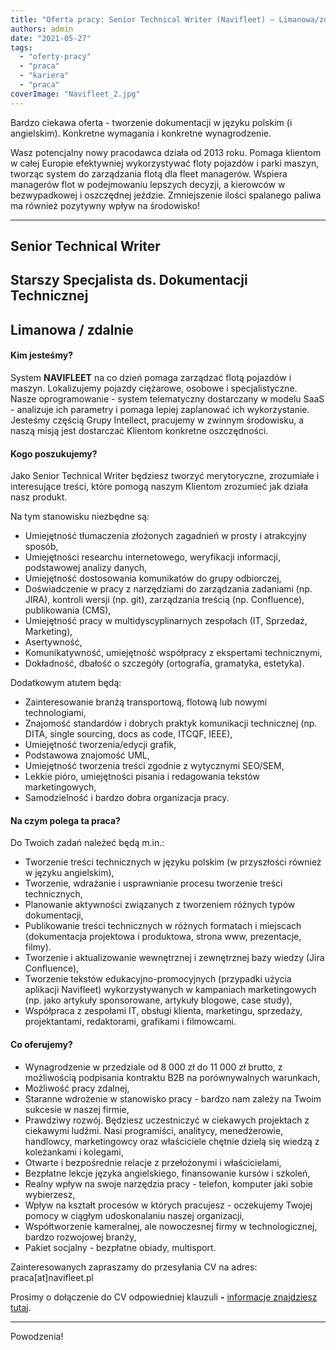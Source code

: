 ```yaml
---
title: "Oferta pracy: Senior Technical Writer (Navifleet) – Limanowa/zdalnie"
authors: admin
date: "2021-05-27"
tags:
  - "oferty-pracy"
  - "praca"
  - "kariera"
  - "praca"
coverImage: "Navifleet_2.jpg"
---
```


Bardzo ciekawa oferta - tworzenie dokumentacji w języku polskim (i angielskim).
Konkretne wymagania i konkretne wynagrodzenie.

<!--truncate-->

Wasz potencjalny nowy pracodawca działa od 2013 roku. Pomaga klientom w całej
Europie efektywniej wykorzystywać floty pojazdów i parki maszyn, tworząc system
do zarządzania flotą dla fleet managerów. Wspiera managerów flot w podejmowaniu
lepszych decyzji, a kierowców w bezwypadkowej i oszczędnej jeździe. Zmniejszenie
ilości spalanego paliwa ma również pozytywny wpływ na środowisko!

---

## **Senior Technical Writer**

## **Starszy Specjalista ds. Dokumentacji Technicznej** 

## **Limanowa / zdalnie**

#### Kim jesteśmy?

System **NAVIFLEET** na co dzień pomaga zarządzać flotą pojazdów i maszyn.
Lokalizujemy pojazdy ciężarowe, osobowe i specjalistyczne.  Nasze
oprogramowanie - system telematyczny dostarczany w modelu SaaS - analizuje ich
parametry i pomaga lepiej zaplanować ich wykorzystanie. Jesteśmy częścią Grupy
Intellect, pracujemy w zwinnym środowisku, a naszą misją jest dostarczać
Klientom konkretne oszczędności.

#### Kogo poszukujemy?

Jako Senior Technical Writer będziesz tworzyć merytoryczne, zrozumiałe i
interesujące treści, które pomogą naszym Klientom zrozumieć jak działa nasz
produkt.

Na tym stanowisku niezbędne są:

- Umiejętność tłumaczenia złożonych zagadnień w prosty i atrakcyjny sposób,
- Umiejętności researchu internetowego, weryfikacji informacji, podstawowej
  analizy danych,
- Umiejętność dostosowania komunikatów do grupy odbiorczej,
- Doświadczenie w pracy z narzędziami do zarządzania zadaniami (np. JIRA),
  kontroli wersji (np. git), zarządzania treścią (np. Confluence), publikowania
  (CMS),
- Umiejętność pracy w multidyscyplinarnych zespołach (IT, Sprzedaż, Marketing),
- Asertywność,
- Komunikatywność, umiejętność współpracy z ekspertami technicznymi,
- Dokładność, dbałość o szczegóły (ortografia, gramatyka, estetyka).

Dodatkowym atutem będą:

- Zainteresowanie branżą transportową, flotową lub nowymi technologiami,
- Znajomość standardów i dobrych praktyk komunikacji technicznej (np. DITA,
  single sourcing, docs as code, ITCQF, IEEE),
- Umiejętność tworzenia/edycji grafik,
- Podstawowa znajomość UML,
- Umiejętność tworzenia treści zgodnie z wytycznymi SEO/SEM,
- Lekkie pióro, umiejętności pisania i redagowania tekstów marketingowych,
- Samodzielność i bardzo dobra organizacja pracy.

#### Na czym polega ta praca?

Do Twoich zadań należeć będą m.in.:

- Tworzenie treści technicznych w języku polskim (w przyszłości również w języku
  angielskim),
- Tworzenie, wdrażanie i usprawnianie procesu tworzenie treści technicznych,
- Planowanie aktywności związanych z tworzeniem różnych typów dokumentacji,
- Publikowanie treści technicznych w różnych formatach i miejscach (dokumentacja
  projektowa i produktowa, strona www, prezentacje, filmy).
- Tworzenie i aktualizowanie wewnętrznej i zewnętrznej bazy wiedzy (Jira
  Confluence),
- Tworzenie tekstów edukacyjno-promocyjnych (przypadki użycia aplikacji
  Navifleet) wykorzystywanych w kampaniach marketingowych (np. jako artykuły
  sponsorowane, artykuły blogowe, case study),
- Współpraca z zespołami IT, obsługi klienta, marketingu, sprzedaży,
  projektantami, redaktorami, grafikami i filmowcami.

#### Co oferujemy?

- Wynagrodzenie w przedziale od 8 000 zł do 11 000 zł brutto, z możliwością
  podpisania kontraktu B2B na porównywalnych warunkach,
- Możliwość pracy zdalnej,
- Staranne wdrożenie w stanowisko pracy - bardzo nam zależy na Twoim sukcesie w
  naszej firmie,
- Prawdziwy rozwój. Będziesz uczestniczyć w ciekawych projektach z ciekawymi
  ludźmi. Nasi programiści, analitycy, menedżerowie, handlowcy, marketingowcy
  oraz właściciele chętnie dzielą się wiedzą z koleżankami i kolegami,
- Otwarte i bezpośrednie relacje z przełożonymi i właścicielami,
- Bezpłatne lekcje języka angielskiego, finansowanie kursów i szkoleń,
- Realny wpływ na swoje narzędzia pracy - telefon, komputer jaki sobie
  wybierzesz,
- Wpływ na kształt procesów w których pracujesz - oczekujemy Twojej pomocy w
  ciągłym udoskonalaniu naszej organizacji,
- Współtworzenie kameralnej, ale nowoczesnej firmy w technologicznej, bardzo
  rozwojowej branży,
- Pakiet socjalny - bezpłatne obiady, multisport.

Zainteresowanych zapraszamy do przesyłania CV na adres: praca\[at\]navifleet.pl

Prosimy o dołączenie do CV odpowiedniej klauzuli **-**
[informacje znajdziesz tutaj](https://www.navifleet.pl/upload/files/KLAUZULA_rekrutacja.pdf).

---

Powodzenia!
